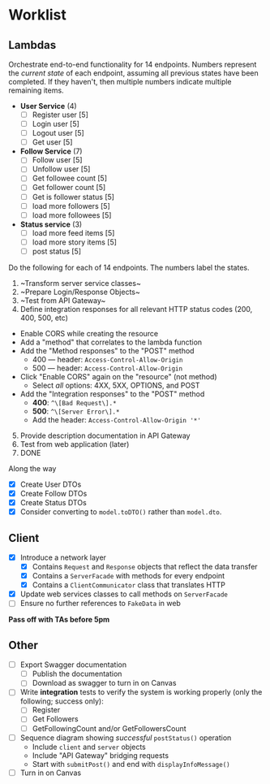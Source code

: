 # Worklist

## Lambdas

Orchestrate end-to-end functionality for 14 endpoints. Numbers represent the _current state_ of each endpoint, assuming all previous states have been completed. If they haven't, then multiple numbers indicate multiple remaining items.
* **User Service** (4)
  - [ ] Register user [5]
  - [ ] Login user [5]
  - [ ] Logout user [5]
  - [ ] Get user [5]
* **Follow Service** (7)
  - [ ] Follow user [5]
  - [ ] Unfollow user [5]
  - [ ] Get followee count [5]
  - [ ] Get follower count [5]
  - [ ] Get is follower status [5]
  - [ ] load more followers [5]
  - [ ] load more followees [5]
* **Status service** (3)
  - [ ] load more feed items [5]
  - [ ] load more story items [5]
  - [ ] post status [5]

Do the following for each of 14 endpoints. The numbers label the states.
1. ~Transform server service classes~
2. ~Prepare Login/Response Objects~
3. ~Test from API Gateway~
4. Define integration responses for all relevant HTTP status codes (200, 400, 500, etc)
  * Enable CORS while creating the resource
  * Add a "method" that correlates to the lambda function
  * Add the "Method responses" to the "POST" method
    * 400 — header: `Access-Control-Allow-Origin`
    * 500 — header: `Access-Control-Allow-Origin`
  * Click "Enable CORS" again on the "resource" (not method)
    * Select _all_ options: 4XX, 5XX, OPTIONS, and POST
  * Add the "Integration responses" to the "POST" method
    * **400**: `^\[Bad Request\].*`
    * **500**: `^\[Server Error\].*`
    * Add the header: `Access-Control-Allow-Origin '*'`
5. Provide description documentation in API Gateway
7. Test from web application (later)
8. DONE

Along the way
- [x] Create User DTOs
- [x] Create Follow DTOs
- [x] Create Status DTOs
- [x] Consider converting to `model.toDTO()` rather than `model.dto`.

## Client
- [x] Introduce a network layer
  - [x] Contains `Request` and `Response` objects that reflect the data transfer
  - [x] Contains a `ServerFacade` with methods for every endpoint
  - [x] Contains a `ClientCommunicator` class that translates HTTP
- [x] Update web services classes to call methods on `ServerFacade`
- [ ] Ensure no further references to `FakeData` in web

**Pass off with TAs before 5pm**

## Other
- [ ] Export Swagger documentation
  - [ ] Publish the documentation
  - [ ] Download as swagger to turn in on Canvas
- [ ] Write **integration** tests to verify the system is working properly (only the following; success only):
  - [ ] Register
  - [ ] Get Followers
  - [ ] GetFollowingCount and/or GetFollowersCount
- [ ] Sequence diagram showing _successful_ `postStatus()` operation
  * Include `client` and `server` objects
  * Include "API Gateway" bridging requests
  * Start with `submitPost()` and end with `displayInfoMessage()`
- [ ] Turn in on Canvas

